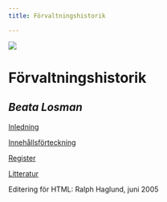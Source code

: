```yaml
---
title: Förvaltningshistorik

---
```


[![](arrow9.jpg)](javascript:history.go\(-1\))

# Förvaltningshistorik

## _Beata Losman_

[Inledning](00_Inledning.htm)

[Innehållsförteckning](00_Innehallsforteckning.htm)

[Register](00_Register.htm)

[Litteratur](99_Litteratur.htm)

Editering för HTML: Ralph Haglund, juni 2005
